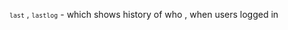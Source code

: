 <kbd><font size= "2"><samp>last</kbd> , <kbd>lastlog</kbd></font></samp> - which shows history of who , when users logged in 